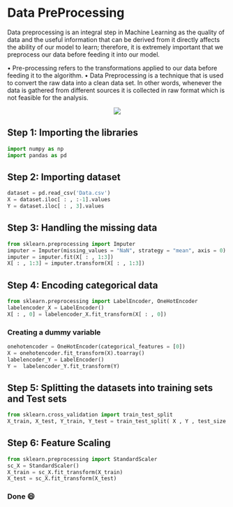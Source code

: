 # Data PreProcessing

Data preprocessing is an integral step in Machine Learning as the quality of data and the useful information that can be derived from it directly affects the ability of our model to learn; therefore, it is extremely important that we preprocess our data before feeding it into our model.

• Pre-processing refers to the transformations applied to our data before feeding it to the algorithm.
• Data Preprocessing is a technique that is used to convert the raw data into a clean data set. In other words, whenever the data is gathered from different sources it is collected in raw format which is not feasible for the analysis.

<p align="center">
  <img src="https://github.com/oilmcut-2020/Machine_Learning_A-Z_2020/blob/master/Part%201%20-%20Data%20Preprocessing/data-preprocessing.png">
</p>


## Step 1: Importing the libraries
```Python
import numpy as np
import pandas as pd
```
## Step 2: Importing dataset
```python
dataset = pd.read_csv('Data.csv')
X = dataset.iloc[ : , :-1].values
Y = dataset.iloc[ : , 3].values
```
## Step 3: Handling the missing data
```python
from sklearn.preprocessing import Imputer
imputer = Imputer(missing_values = "NaN", strategy = "mean", axis = 0)
imputer = imputer.fit(X[ : , 1:3])
X[ : , 1:3] = imputer.transform(X[ : , 1:3])
```
## Step 4: Encoding categorical data
```python
from sklearn.preprocessing import LabelEncoder, OneHotEncoder
labelencoder_X = LabelEncoder()
X[ : , 0] = labelencoder_X.fit_transform(X[ : , 0])
```
### Creating a dummy variable
```python
onehotencoder = OneHotEncoder(categorical_features = [0])
X = onehotencoder.fit_transform(X).toarray()
labelencoder_Y = LabelEncoder()
Y =  labelencoder_Y.fit_transform(Y)
```
## Step 5: Splitting the datasets into training sets and Test sets 
```python
from sklearn.cross_validation import train_test_split
X_train, X_test, Y_train, Y_test = train_test_split( X , Y , test_size = 0.2, random_state = 0)
```

## Step 6: Feature Scaling
```python
from sklearn.preprocessing import StandardScaler
sc_X = StandardScaler()
X_train = sc_X.fit_transform(X_train)
X_test = sc_X.fit_transform(X_test)
```
### Done :smile:
